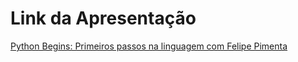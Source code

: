 # Link da Apresentação

[Python Begins: Primeiros passos na linguagem com Felipe Pimenta](http://slides.com/fhpimenta/python-begins)